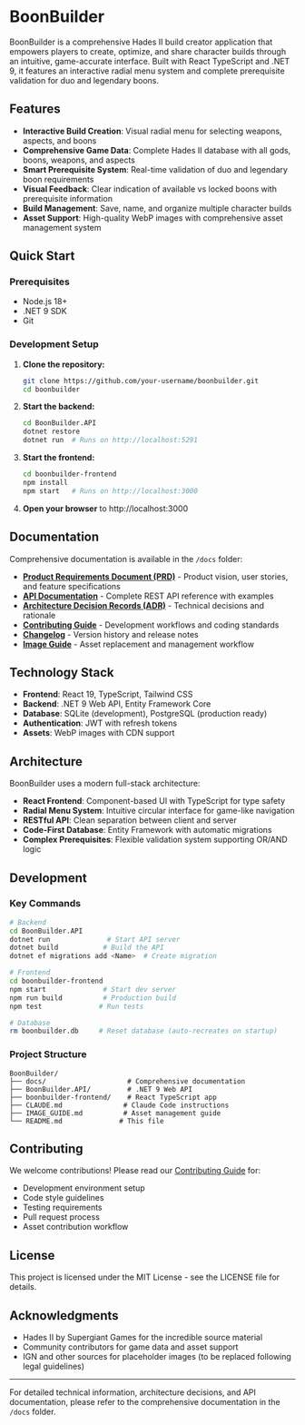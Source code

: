 # BoonBuilder

BoonBuilder is a comprehensive Hades II build creator application that empowers players to create, optimize, and share character builds through an intuitive, game-accurate interface. Built with React TypeScript and .NET 9, it features an interactive radial menu system and complete prerequisite validation for duo and legendary boons.

## Features

- **Interactive Build Creation**: Visual radial menu for selecting weapons, aspects, and boons
- **Comprehensive Game Data**: Complete Hades II database with all gods, boons, weapons, and aspects
- **Smart Prerequisite System**: Real-time validation of duo and legendary boon requirements
- **Visual Feedback**: Clear indication of available vs locked boons with prerequisite information
- **Build Management**: Save, name, and organize multiple character builds
- **Asset Support**: High-quality WebP images with comprehensive asset management system

## Quick Start

### Prerequisites
- Node.js 18+
- .NET 9 SDK
- Git

### Development Setup

1. **Clone the repository:**
   ```bash
   git clone https://github.com/your-username/boonbuilder.git
   cd boonbuilder
   ```

2. **Start the backend:**
   ```bash
   cd BoonBuilder.API
   dotnet restore
   dotnet run  # Runs on http://localhost:5291
   ```

3. **Start the frontend:**
   ```bash
   cd boonbuilder-frontend
   npm install
   npm start   # Runs on http://localhost:3000
   ```

4. **Open your browser** to http://localhost:3000

## Documentation

Comprehensive documentation is available in the `/docs` folder:

- **[Product Requirements Document (PRD)](docs/PRD.md)** - Product vision, user stories, and feature specifications
- **[API Documentation](docs/API.md)** - Complete REST API reference with examples
- **[Architecture Decision Records (ADR)](docs/ADR.md)** - Technical decisions and rationale
- **[Contributing Guide](docs/CONTRIBUTING.md)** - Development workflows and coding standards
- **[Changelog](docs/CHANGELOG.md)** - Version history and release notes
- **[Image Guide](IMAGE_GUIDE.md)** - Asset replacement and management workflow

## Technology Stack

- **Frontend**: React 19, TypeScript, Tailwind CSS
- **Backend**: .NET 9 Web API, Entity Framework Core
- **Database**: SQLite (development), PostgreSQL (production ready)
- **Authentication**: JWT with refresh tokens
- **Assets**: WebP images with CDN support

## Architecture

BoonBuilder uses a modern full-stack architecture:

- **React Frontend**: Component-based UI with TypeScript for type safety
- **Radial Menu System**: Intuitive circular interface for game-like navigation
- **RESTful API**: Clean separation between client and server
- **Code-First Database**: Entity Framework with automatic migrations
- **Complex Prerequisites**: Flexible validation system supporting OR/AND logic

## Development

### Key Commands

```bash
# Backend
cd BoonBuilder.API
dotnet run              # Start API server
dotnet build           # Build the API
dotnet ef migrations add <Name>  # Create migration

# Frontend
cd boonbuilder-frontend
npm start              # Start dev server
npm run build          # Production build
npm test              # Run tests

# Database
rm boonbuilder.db     # Reset database (auto-recreates on startup)
```

### Project Structure

```
BoonBuilder/
├── docs/                    # Comprehensive documentation
├── BoonBuilder.API/         # .NET 9 Web API
├── boonbuilder-frontend/    # React TypeScript app
├── CLAUDE.md               # Claude Code instructions
├── IMAGE_GUIDE.md          # Asset management guide
└── README.md              # This file
```

## Contributing

We welcome contributions! Please read our [Contributing Guide](docs/CONTRIBUTING.md) for:

- Development environment setup
- Code style guidelines
- Testing requirements
- Pull request process
- Asset contribution workflow

## License

This project is licensed under the MIT License - see the LICENSE file for details.

## Acknowledgments

- Hades II by Supergiant Games for the incredible source material
- Community contributors for game data and asset support
- IGN and other sources for placeholder images (to be replaced following legal guidelines)

---

For detailed technical information, architecture decisions, and API documentation, please refer to the comprehensive documentation in the `/docs` folder.

